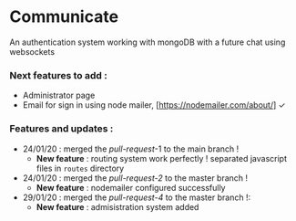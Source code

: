 # Communicate
An authentication system working with mongoDB with a future chat using websockets


### Next features to add :
 + Administrator page
 + Email for sign in using node mailer, [https://nodemailer.com/about/] ✓
 
### Features and updates :
* 24/01/20 : merged the _pull-request_-1 to the main branch ! 
  - **New feature** : routing system work perfectly ! separated javascript files in `routes` directory
* 24/01/20 : merged the _pull-request-2_ to the master branch !
  - **New feature** : nodemailer configured successfully
* 29/01/20 : merged the _pull-request-4_ to the master branch !:
  - **New feature** : admisistration system added
 
